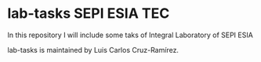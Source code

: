 # lab-tasks SEPI ESIA TEC
In this repository I will include some taks of Integral Laboratory of SEPI ESIA


lab-tasks is maintained by Luis Carlos Cruz-Ramírez.
